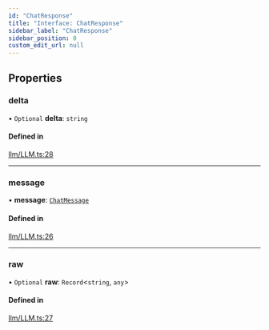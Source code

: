 ```yaml
---
id: "ChatResponse"
title: "Interface: ChatResponse"
sidebar_label: "ChatResponse"
sidebar_position: 0
custom_edit_url: null
---
```


## Properties

### delta

• `Optional` **delta**: `string`

#### Defined in

[llm/LLM.ts:28](https://github.com/run-llama/LlamaIndexTS/blob/main/packages/core/src/llm/LLM.ts#L28)

___

### message

• **message**: [`ChatMessage`](ChatMessage.md)

#### Defined in

[llm/LLM.ts:26](https://github.com/run-llama/LlamaIndexTS/blob/main/packages/core/src/llm/LLM.ts#L26)

___

### raw

• `Optional` **raw**: `Record`<`string`, `any`\>

#### Defined in

[llm/LLM.ts:27](https://github.com/run-llama/LlamaIndexTS/blob/main/packages/core/src/llm/LLM.ts#L27)
